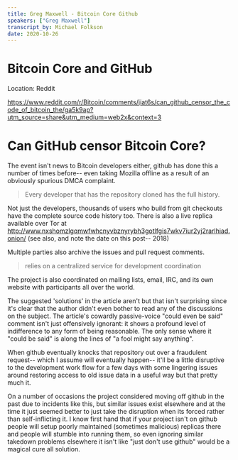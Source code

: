```yaml
---
title: Greg Maxwell - Bitcoin Core Github 
speakers: ["Greg Maxwell"]
transcript_by: Michael Folkson
date: 2020-10-26
---
```


# Bitcoin Core and GitHub

Location: Reddit

https://www.reddit.com/r/Bitcoin/comments/jiat6s/can_github_censor_the_code_of_bitcoin_the/ga5k9ap?utm_source=share&utm_medium=web2x&context=3

# Can GitHub censor Bitcoin Core?

The event isn't news to Bitcoin developers either, github has done this a number of times before-- even taking Mozilla offline as a result of an obviously spurious DMCA complaint.

> Every developer that has the repository cloned has the full history.

Not just the developers, thousands of users who build from git checkouts have the complete source code history too. There is also a live replica available over Tor at http://www.nxshomzlgqmwfwhcnyvbznyrybh3gotlfgis7wkv7iur2yj2rarlhiad.onion/ (see also, and note the date on this post-- 2018)

Multiple parties also archive the issues and pull request comments.

> relies on a centralized service for development coordination

The project is also coordinated on mailing lists, email, IRC, and its own website with participants all over the world.

The suggested 'solutions' in the article aren't but that isn't surprising since it's clear that the author didn't even bother to read any of the discussions on the subject. The article's cowardly passive-voice "could even be said" comment isn't just offensively ignorant: it shows a profound level of indifference to any form of being reasonable. The only sense where it "could be said" is along the lines of "a fool might say anything".

When github eventually knocks that repository out over a fraudulent request-- which I assume will eventually happen-- it'll be a little disruptive to the development work flow for a few days with some lingering issues around restoring access to old issue data in a useful way but that pretty much it.

On a number of occasions the project considered moving off github in the past due to incidents like this, but similar issues exist elsewhere and at the time it just seemed better to just take the disruption when its forced rather than self-inflicting it. I know first hand that if your project isn't on github people will setup poorly maintained (sometimes malicious) replicas there and people will stumble into running them, so even ignoring similar takedown problems elsewhere it isn't like "just don't use github" would be a magical cure all solution.
